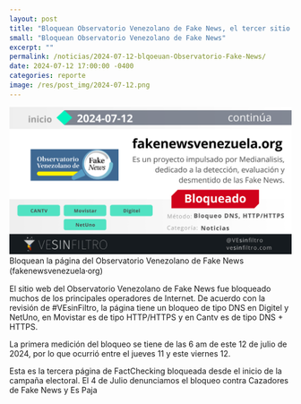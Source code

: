 ```yaml
---
layout: post
title: "Bloquean Observatorio Venezolano de Fake News, el tercer sitio de factchecking en días"
small: "Bloquean Observatorio Venezolano de Fake News"
excerpt: ""
permalink: /noticias/2024-07-12-blqoeuan-Observatorio-Fake-News/
date: 2024-07-12 17:00:00 -0400
categories: reporte
image: /res/post_img/2024-07-12.png
---
```

![](/res/post_img/2024-07-12.png)
Bloquean la página del Observatorio Venezolano de Fake News (fakenewsvenezuela⸱org)

El sitio web del Observatorio Venezolano de Fake News fue bloqueado muchos de los principales operadores de Internet. De acuerdo con la revisión de #VEsinFiltro, la página tiene un bloqueo de tipo DNS en Digitel y NetUno, en Movistar es de tipo HTTP/HTTPS y en Cantv es de tipo DNS + HTTPS.

La primera medición del bloqueo se tiene de las 6 am de este 12 de julio de 2024, por lo que ocurrió entre el jueves 11 y este viernes 12.

Esta es la tercera página de FactChecking bloqueada desde el inicio de la campaña electoral. El 4 de Julio denunciamos el bloqueo contra Cazadores de Fake News y Es Paja
